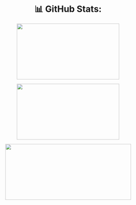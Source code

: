 <div align ="center">

  # 📊 GitHub Stats:

  <img height="180px" width="330px" src="https://github-readme-stats.vercel.app/api?username=Leonardo-Luz&theme=dark&hide_border=false&include_all_commits=false&count_private=true"></img>

  <img height="180px" width="330px" src="https://github-readme-streak-stats.herokuapp.com/?user=Leonardo-Luz&theme=dark&hide_border=false"></img>

  <img height="180px" width="405px" src="https://github-readme-stats.vercel.app/api/top-langs/?username=Leonardo-Luz&theme=dark&hide_border=false&include_all_commits=true&count_private=true&layout=compact"></img>

</div>
